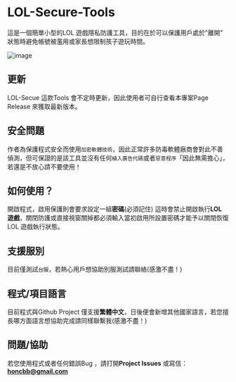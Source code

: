 # LOL-Secure-Tools
這是一個簡單小型的LOL 遊戲隱私防護工具，目的在於可以保護用戶處於"離開"  狀態時避免帳號被濫用或家長想限制孩子遊玩時間。

![image](https://i.imgur.com/RxTSeTq.jpg)

## 更新

LOL-Secue 這款Tools 會不定時更新，因此使用者可自行查看本專案Page Release 來獲取最新版本。

## 安全問題

作者為保護程式安全而使用`加密軟體技術`，因此正常許多防毒軟體廠商會對此不善偵測，但可保證的是該工具並沒有任何`植入廣告代碼`或者`惡意程序`「因此無需擔心」，若還是不放心請不要使用！

## 如何使用？

開啟程式，啟用保護則會要求設定一組**密碼**(必須記住) 這時會禁止開啟執行**LOL 遊戲**，關閉防護或直接視窗關掉都必須輸入當初啟用所設置密碼才能予以關閉恢復LOL 遊戲執行狀態。

## 支援服別

目前僅測試`台服`，若熱心用戶想協助別服測試請聯絡(感激不盡！)

## 程式/項目語言

目前程式與Github Project 僅支援**繁體中文**，日後便會新增其他國家語言，若您擅長哪方面語言想協助完成請同樣聯繫我(感激不盡！)

## 問題/協助

若您使用程式或者任何錯誤Bug ，請打開**Project Issues** 或寫信：**honcbb@gmail.com**
